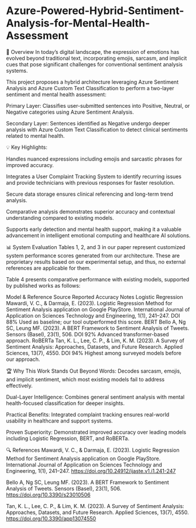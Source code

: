 # Azure-Powered-Hybrid-Sentiment-Analysis-for-Mental-Health-Assessment

📌 Overview
In today’s digital landscape, the expression of emotions has evolved beyond traditional text, incorporating emojis, sarcasm, and implicit cues that pose significant challenges for conventional sentiment analysis systems.

This project proposes a hybrid architecture leveraging Azure Sentiment Analysis and Azure Custom Text Classification to perform a two-layer sentiment and mental health assessment:

Primary Layer: Classifies user-submitted sentences into Positive, Neutral, or Negative categories using Azure Sentiment Analysis.

Secondary Layer: Sentences identified as Negative undergo deeper analysis with Azure Custom Text Classification to detect clinical sentiments related to mental health.

💡 Key Highlights:

Handles nuanced expressions including emojis and sarcastic phrases for improved accuracy.

Integrates a User Complaint Tracking System to identify recurring issues and provide technicians with previous responses for faster resolution.

Secure data storage ensures clinical referencing and long-term trend analysis.

Comparative analysis demonstrates superior accuracy and contextual understanding compared to existing models.

Supports early detection and mental health support, making it a valuable advancement in intelligent emotional computing and healthcare AI solutions.

📊 System Evaluation
Tables 1, 2, and 3 in our paper represent customized system performance scores generated from our architecture. These are proprietary results based on our experimental setup, and thus, no external references are applicable for them.

Table 4 presents comparative performance with existing models, supported by published works as follows:

Model & Reference	Source	Reported Accuracy	Notes
Logistic Regression	Mawardi, V. C., & Darmaja, E. (2023). Logistic Regression Method for Sentiment Analysis application on Google PlayStore. International Journal of Application on Sciences Technology and Engineering, 1(1), 241–247. DOI	88%	Used as baseline; our tool outperformed this score.
BERT	Bello A, Ng SC, Leung MF. (2023). A BERT Framework to Sentiment Analysis of Tweets. Sensors (Basel), 23(1), 506. DOI	92%	Advanced transformer-based approach.
RoBERTa	Tan, K. L., Lee, C. P., & Lim, K. M. (2023). A Survey of Sentiment Analysis: Approaches, Datasets, and Future Research. Applied Sciences, 13(7), 4550. DOI	94%	Highest among surveyed models before our approach.

🏆 Why This Work Stands Out
Beyond Words: Decodes sarcasm, emojis, and implicit sentiment, which most existing models fail to address effectively.

Dual-Layer Intelligence: Combines general sentiment analysis with mental health-focused classification for deeper insights.

Practical Benefits: Integrated complaint tracking ensures real-world usability in healthcare and support systems.

Proven Superiority: Demonstrated improved accuracy over leading models including Logistic Regression, BERT, and RoBERTa.

🔍 References
Mawardi, V. C., & Darmaja, E. (2023). Logistic Regression Method for Sentiment Analysis application on Google PlayStore. International Journal of Application on Sciences Technology and Engineering, 1(1), 241–247. https://doi.org/10.24912/ijaste.v1.i1.241-247

Bello A, Ng SC, Leung MF. (2023). A BERT Framework to Sentiment Analysis of Tweets. Sensors (Basel), 23(1), 506. https://doi.org/10.3390/s23010506

Tan, K. L., Lee, C. P., & Lim, K. M. (2023). A Survey of Sentiment Analysis: Approaches, Datasets, and Future Research. Applied Sciences, 13(7), 4550. https://doi.org/10.3390/app13074550
